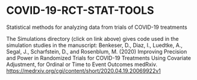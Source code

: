 # COVID-19-RCT-STAT-TOOLS
Statistical methods for analyzing data from trials of COVID-19 treatments

The Simulations directory (click on link above) gives code used in the simulation studies in the manuscript:
Benkeser, D., Diaz, I., Luedtke, A., Segal, J., Scharfstein, D., and Rosenblum, M. (2020) Improving Precision and Power in Randomized Trials for COVID-19 Treatments Using Covariate Adjustment, for Ordinal or Time to Event Outcomes medRxiv. https://medrxiv.org/cgi/content/short/2020.04.19.20069922v1
